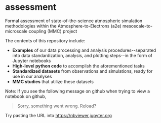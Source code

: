 # assessment
Formal assessment of state-of-the-science atmospheric simulation methodologies within the Atmosphere-to-Electrons (a2e) mesoscale-to-microscale coupling (MMC) project

The contents of this repository include:

- **Examples** of our data processing and analysis procedures--separated into data standardization, analysis, and plotting steps--in the form of Jupyter notebooks
- **High-level python code** to accomplish the aforementioned tasks
- **Standardized datasets** from observations and simulations, ready for use in our analyses
- **MMC studies** that utilize these datasets

Note: If you see the following message on github when trying to view a notebook
on github,
> Sorry, something went wrong. Reload?

Try pasting the URL into https://nbviewer.jupyter.org

